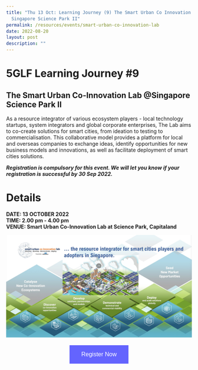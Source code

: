 ```yaml
---
title: "Thu 13 Oct: Learning Journey (9) The Smart Urban Co Innovation Lab @
  Singapore Science Park II"
permalink: /resources/events/smart-urban-co-innovation-lab
date: 2022-08-20
layout: post
description: ""
---
```

# 5GLF Learning Journey #9

## The Smart Urban Co-Innovation Lab @Singapore Science Park II 

As a resource integrator of various ecosystem players - local technology startups, system integrators and global corporate enterprises, The Lab aims to co-create solutions for smart cities, from ideation to testing to commercialisation.  This collaborative model provides a platform for local and overseas companies to exchange ideas, identify opportunities for new business models and innovations, as well as facilitate deployment of smart cities solutions. 

***Registration is compulsory for this event. We will let you know if your registration is successful by 30 Sep 2022.***

# Details
**DATE: 13 OCTOBER 2022** <br> 
**TIME: 2.00 pm - 4.00 pm** <br> 
**VENUE: Smart Urban Co-Innovation Lab at Science Park, Capitaland** <br>

![SMARTLab](/images/events/5GLF/SMARTLab.jpg)


<style>
#register {
  background-color: #0000ff;
  border: none;
  color: white;
  padding: 16px 32px;
  text-align: center;
  font-size: 16px;
  margin: 4px 2px;
  opacity: 0.6;
  transition: 0.3s;
  display: inline-block;
  text-decoration: none;
  cursor: pointer;
}
</style>

<center><a href="https://form.gov.sg/628f22d33778d80011a07cc6 " target="_blank"><button id="register" class="btn">Register Now</button></a></center>